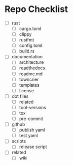 
# Repo Checklist


- [ ] rust
    - [ ] cargo.toml
    - [ ] clippy
    - [ ] rustfmt
    - [ ] config.toml
    - [ ] build.rs
- [ ] documentation
    - [ ] architecture
    - [ ] readthedocs
    - [ ] readme.md
    - [ ] towncrier
    - [ ] templates
    - [ ] license
- [ ] dot files
    - [ ] related
    - [ ] tool-versions
    - [ ] tox
    - [ ] pre-commit
- [ ] github
    - [ ] publish yaml
    - [ ] test yaml
- [ ] scripts
    - [ ] release script
- [ ] related
    - [ ] wiki
